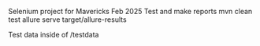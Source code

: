 Selenium project for Mavericks Feb 2025
Test and make reports
mvn clean test
allure serve target/allure-results

Test data inside of /testdata
